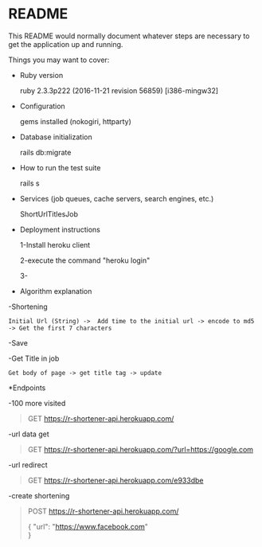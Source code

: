 # README

This README would normally document whatever steps are necessary to get the
application up and running.

Things you may want to cover:

* Ruby version 

    ruby 2.3.3p222 (2016-11-21 revision 56859) [i386-mingw32]

* Configuration 

    gems installed (nokogiri, httparty)

* Database initialization 

    rails db:migrate

* How to run the test suite

    rails s

* Services (job queues, cache servers, search engines, etc.)
    
    ShortUrlTitlesJob

* Deployment instructions

    1-Install heroku client
    
    2-execute the command "heroku login"

    3-

* Algorithm explanation

-Shortening

    Initial Url (String) ->  Add time to the initial url -> encode to md5 -> Get the first 7 characters

-Save

-Get Title in job

    Get body of page -> get title tag -> update


*Endpoints

-100 more visited
>GET https://r-shortener-api.herokuapp.com/

-url data get
>GET https://r-shortener-api.herokuapp.com/?url=https://google.com

-url redirect 
>GET https://r-shortener-api.herokuapp.com/e933dbe

-create shortening 
>POST https://r-shortener-api.herokuapp.com/
>
>{
> "url": "https://www.facebook.com"   
>}